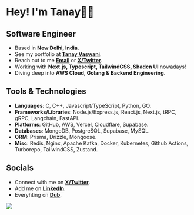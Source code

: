# Hey! I'm Tanay👋🏼

## Software Engineer

- Based in **New Delhi, India**.
- See my portfolio at [**Tanay Vaswani**](https://dub.sh/tanayvaswani).
- Reach out to me [**Email**](mailto:vaswani.tanay9@gmail.com) or [**X/Twitter**](https://www.twitter.com/iTanayVaswani).
- Working with **Next.js, Typescript, TailwindCSS, Shadcn UI** nowadays!
- Diving deep into **AWS Cloud, Golang & Backend Engineering**.

## Tools & Technologies

- **Languages**: C, C++, Javascript/TypeScript, Python, GO.
- **Frameworks/Libraries**: Node.js/Express.js, React.js, Next.js, tRPC, gRPC, Langchain, FastAPI. 
- **Platforms**: GitHub, AWS, Vercel, Cloudflare, Supabase.
- **Databases**: MongoDB, PostgreSQL, Supabase, MySQL.
- **ORM**: Prisma, Drizzle, Mongoose.
- **Misc**: Redis, Nginx, Apache Kafka, Docker, Kubernetes, Github Actions, Turborepo, TailwindCSS, Zustand.

## Socials

- Connect with me on [**X/Twitter**](https://www.twitter.com/iTanayVaswani).
- Add me on [**LinkedIn**](https://www.linkedin.com/in/tanayvaswani).
- Everyhting on [**Dub**](https://dub.sh/tanay).

![](https://komarev.com/ghpvc/?username=tanayvaswani&color=blue&style=for-the-badge&label=PROFILE+VIEWS&base=2400)

